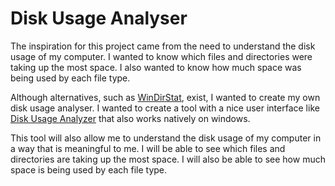 # Disk Usage Analyser
The inspiration for this project came from the need to understand the disk usage of my computer. I wanted to know which files and directories were taking up the most space. I also wanted to know how much space was being used by each file type.

Although alternatives, such as [WinDirStat](https://windirstat.net/), exist, I wanted to create my own disk usage analyser. I wanted to create a tool with a nice user interface like [Disk Usage Analyzer](https://apps.gnome.org/Baobab/) that also works natively on windows.

This tool will also allow me to understand the disk usage of my computer in a way that is meaningful to me. I will be able to see which files and directories are taking up the most space. I will also be able to see how much space is being used by each file type.
